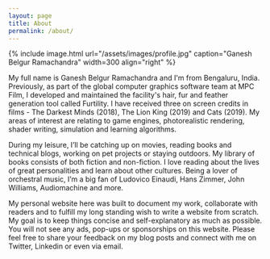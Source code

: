 ```yaml
---
layout: page
title: About
permalink: /about/
---
```


{% include image.html url="/assets/images/profile.jpg" caption="Ganesh Belgur Ramachandra" width=300 align="right" %}

My full name is Ganesh Belgur Ramachandra and I'm from Bengaluru, India. Previously, as part of the global computer graphics software team at MPC Film, I developed and maintained the facility's hair, fur and feather generation tool called Furtility. I have received three on screen credits in films - The Darkest Minds (2018), The Lion King (2019) and Cats (2019). My areas of interest are relating to game engines, photorealistic rendering, shader writing, simulation and learning algorithms.

During my leisure, I’ll be catching up on movies, reading books and technical blogs, working on pet projects or staying outdoors. My library of books consists of both fiction and non-fiction. I love reading about the lives of great personalities and learn about other cultures. Being a lover of orchestral music, I’m a big fan of Ludovico Einaudi, Hans Zimmer, John Williams, Audiomachine and more.

My personal website here was built to document my work, collaborate with readers and to fulfill my long standing wish to write a website from scratch. My goal is to keep things concise and self-explanatory as much as possible. You will not see any ads, pop-ups or sponsorships on this website. Please feel free to share your feedback on my blog posts and connect with me on Twitter, Linkedin or even via email.
